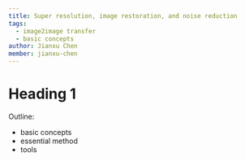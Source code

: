 ```yaml
---
title: Super resolution, image restoration, and noise reduction
tags:
  - image2image transfer
  - basic concepts
author: Jianxu Chen
member: jianxu-chen
---
```


# Heading 1

Outline:
* basic concepts
* essential method
* tools
